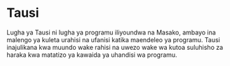 # Tausi
Lugha ya Tausi ni lugha ya programu iliyoundwa na Masako, ambayo ina malengo ya kuleta urahisi na ufanisi katika maendeleo ya programu. Tausi inajulikana kwa muundo wake rahisi na uwezo wake wa kutoa suluhisho za haraka kwa matatizo ya kawaida ya uhandisi wa programu.
